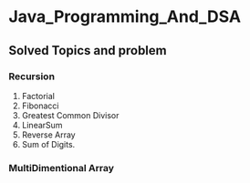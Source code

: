 # Java_Programming_And_DSA

<h2>Solved Topics and problem</h2>

  <h3>Recursion</h3>

1. Factorial
2. Fibonacci
3. Greatest Common Divisor
4. LinearSum
5. Reverse Array
6. Sum of Digits.

  <h3>MultiDimentional Array</h3>

